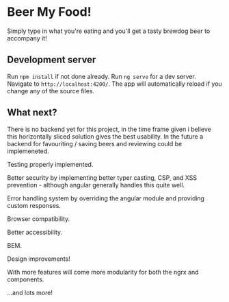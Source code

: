 # Beer My Food!

Simply type in what you're eating and you'll get a tasty brewdog beer to accompany it!

## Development server

Run `npm install` if not done already.
Run `ng serve` for a dev server. Navigate to `http://localhost:4200/`. The app will automatically reload if you change any of the source files.

## What next?

There is no backend yet for this project, in the time frame given i believe this horizontally sliced solution gives the best usability. In the future a backend for favouriting / saving beers and reviewing could be implemeneted.

Testing properly implemented.

Better security by implementing better typer casting, CSP, and XSS prevention - although angular generally handles this quite well.

Error handling system by overriding the angular module and providing custom responses.

Browser compatibility.

Better accessibility.

BEM.

Design improvements!

With more features will come more modularity for both the ngrx and components.

...and lots more!